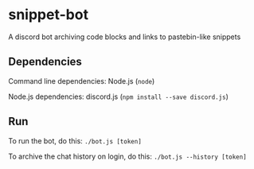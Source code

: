 # snippet-bot
A discord bot archiving code blocks and links to pastebin-like snippets

## Dependencies
Command line dependencies: Node.js (`node`)

Node.js dependencies: discord.js (`npm install --save discord.js`)

## Run
To run the bot, do this: `./bot.js [token]`

To archive the chat history on login, do this: `./bot.js --history [token]`
